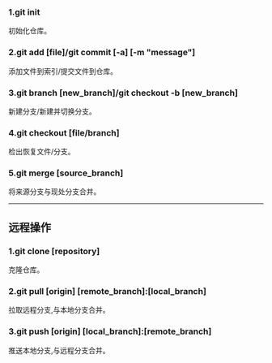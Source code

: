### 1.git init
初始化仓库。

### 2.git add [file]/git commit [-a] [-m "message"]
添加文件到索引/提交文件到仓库。

### 3.git branch [new_branch]/git checkout -b [new_branch]
新建分支/新建并切换分支。

### 4.git checkout [file/branch]
检出恢复文件/分支。

### 5.git merge [source_branch]
将来源分支与现处分支合并。

---------------------------------------------------------
## 远程操作

### 1.git clone [repository]
克隆仓库。

### 2.git pull [origin] [remote_branch]:[local_branch]
拉取远程分支,与本地分支合并。

### 3.git push [origin] [local_branch]:[remote_branch]
推送本地分支,与远程分支合并。
